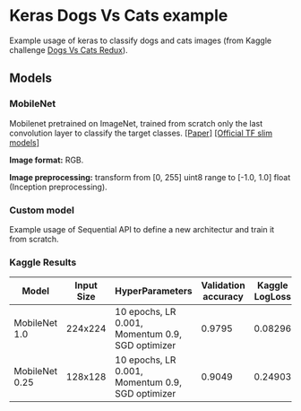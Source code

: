 # Keras Dogs Vs Cats example

Example usage of keras to classify dogs and cats images (from Kaggle challenge [Dogs Vs Cats Redux](https://www.kaggle.com/c/dogs-vs-cats-redux-kernels-edition)).

## Models

### MobileNet

Mobilenet pretrained on ImageNet, trained from scratch only the last convolution layer to classify the target classes. [[Paper]](https://arxiv.org/abs/1704.04861) [[Official TF slim models]](https://github.com/tensorflow/models/blob/master/research/slim/nets/mobilenet_v1.md)

**Image format:** RGB.

**Image preprocessing:** transform from [0, 255] uint8 range to [-1.0, 1.0] float (Inception preprocessing).

### Custom model

Example usage of Sequential API to define a new architectur and train it from scratch.

### Kaggle Results

| Model | Input Size | HyperParameters | Validation accuracy | Kaggle LogLoss|
|-------|------------|-----------------|---------------|------------------|
| MobileNet 1.0  | 224x224 | 10 epochs, LR 0.001, Momentum 0.9, SGD optimizer | 0.9795 | 0.08296 |
| MobileNet 0.25 | 128x128 | 10 epochs, LR 0.001, Momentum 0.9, SGD optimizer | 0.9049 | 0.24903 |
